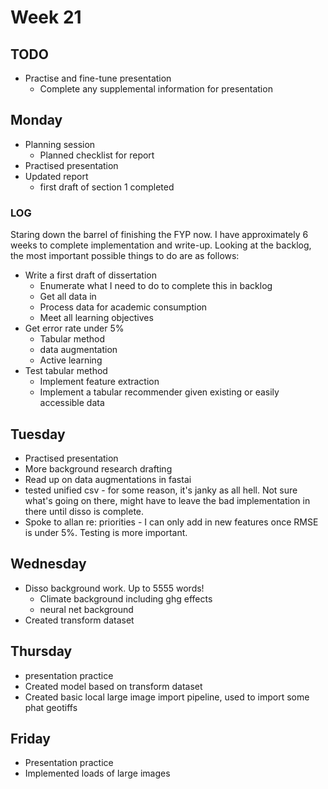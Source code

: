 # Week 21
## TODO
- Practise and fine-tune presentation 
  - Complete any supplemental information for presentation

## Monday
- Planning session
  - Planned checklist for report
- Practised presentation 
- Updated report
  - first draft of section 1 completed

### LOG
Staring down the barrel of finishing the FYP now. I have approximately 6 weeks to complete implementation and write-up. Looking at the backlog, the most important possible things to do are as follows: 
- Write a first draft of dissertation
  - Enumerate what I need to do to complete this in backlog
  - Get all data in
  - Process data for academic consumption
  - Meet all learning objectives
- Get error rate under 5%
  - Tabular method
  - data augmentation
  - Active learning
- Test tabular method
  - Implement feature extraction
  - Implement a tabular recommender given existing or easily accessible data

## Tuesday 
- Practised presentation
- More background research drafting
- Read up on data augmentations in fastai 
- tested unified csv - for some reason, it's janky as all hell. Not sure what's going on there, might have to leave the bad implementation in there until disso is complete. 
- Spoke to allan re: priorities - I can only add in new features once RMSE is under 5%. Testing is more important.

## Wednesday
- Disso background work. Up to 5555 words!
  - Climate background including ghg effects
  - neural net background  
- Created transform dataset

## Thursday
- presentation practice
- Created model based on transform dataset
- Created basic local large image import pipeline, used to import some phat geotiffs

## Friday
- Presentation practice
- Implemented loads of large images   
